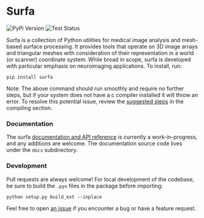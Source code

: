 # Surfa

![PyPi Version](https://img.shields.io/pypi/v/surfa?color=lightgrey&style=for-the-badge)
![Test Status](https://img.shields.io/github/actions/workflow/status/freesurfer/surfa/test.yml?branch=master&label=tests&style=for-the-badge)

Surfa is a collection of Python utilities for medical image analysis and mesh-based surface processing. It provides tools that operate on 3D image arrays and triangular meshes with consideration of their representation in a world (or scanner) coordinate system. While broad in scope, surfa is developed with particular emphasis on neuroimaging applications. To install, run:

```
pip install surfa
```

Note: The above command should run smoothly and require no further steps, but if your system does not have a c compiler installed it will throw an error. To resolve this potential issue, review the [suggested steps](https://surfer.nmr.mgh.harvard.edu/docs/surfa/guide/installation.html) in the compiling section.

### Documentation

The surfa [documentation and API reference](https://surfer.nmr.mgh.harvard.edu/docs/surfa) is currently a work-in-progress, and any additions are welcome. The documentation source code lives under the `docs` subdirectory.

### Development

Pull requests are always welcome! For local development of the codebase, be sure to build the `.pyx` files in the package before importing:

```
python setup.py build_ext --inplace
```

Feel free to open [an issue](https://github.com/freesurfer/surfa/issues) if you encounter a bug or have a feature request.
